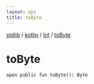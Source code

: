 ```yaml
---
layout: api
title: toByte
---
```

[stdlib](../../index.md) / [kotlin](../index.md) / [Int](index.md) / [toByte](toByte.md)

# toByte

```
open public fun toByte(): Byte
```
